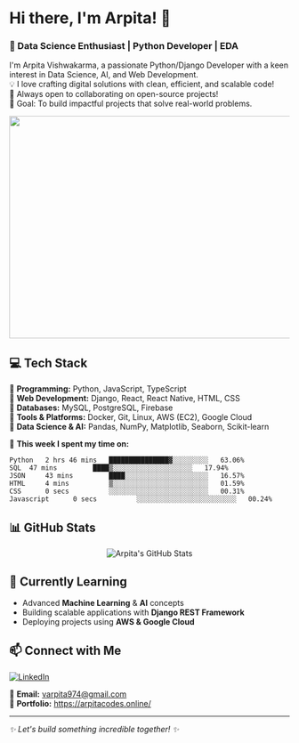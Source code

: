 # Hi there, I'm Arpita! 👋  

### 🚀 Data Science Enthusiast | Python Developer | EDA

I'm Arpita Vishwakarma, a passionate Python/Django Developer with a keen interest in Data Science, AI, and Web Development.                          
💡 I love crafting digital solutions with clean, efficient, and scalable code!                                                                          
🤝 Always open to collaborating on open-source projects!                                                                     
🎯 Goal: To build impactful projects that solve real-world problems.                                       

<img src="https://media.giphy.com/media/LMcB8XospGZO8UQq87/giphy.gif" width="850" height="400">


## 💻 Tech Stack  
🔹 **Programming:** Python, JavaScript, TypeScript  
🔹 **Web Development:** Django, React, React Native, HTML, CSS  
🔹 **Databases:** MySQL, PostgreSQL, Firebase  
🔹 **Tools & Platforms:** Docker, Git, Linux, AWS (EC2), Google Cloud  
🔹 **Data Science & AI:** Pandas, NumPy, Matplotlib, Seaborn, Scikit-learn  




📝  **This week I spent my time on:**
```text
Python   2 hrs 46 mins   ███████████████▓░░░░░░░░░   63.06%
SQL  47 mins         ████▒░░░░░░░░░░░░░░░░░░░░   17.94%
JSON     43 mins         ████░░░░░░░░░░░░░░░░░░░░░   16.57%
HTML     4 mins          ▒░░░░░░░░░░░░░░░░░░░░░░░░   01.59%
CSS      0 secs          ░░░░░░░░░░░░░░░░░░░░░░░░░   00.31%
Javascript      0 secs          ░░░░░░░░░░░░░░░░░░░░░░░░░   00.24%

```

<!--END_SECTION:waka-->




## 📊 GitHub Stats  

<p align="center">
  <img src="https://github-readme-stats.vercel.app/api?username=Arpita-Vishwakarma&show_icons=true&theme=gotham&cache_seconds=86400" alt="Arpita's GitHub Stats">
</p>

## 🌱 Currently Learning  
- Advanced **Machine Learning** & **AI** concepts  
- Building scalable applications with **Django REST Framework**  
- Deploying projects using **AWS & Google Cloud**  

## 📫 Connect with Me  
[![LinkedIn](https://img.shields.io/badge/LinkedIn-0077B5?style=for-the-badge&logo=linkedin&logoColor=white)](https://www.linkedin.com/in/arpita-vishwakarma-a9a16b222)  

💌 **Email:** varpita974@gmail.com  
🚀 **Portfolio:** https://arpitacodes.online/               

---

_✨ Let's build something incredible together! ✨_  
